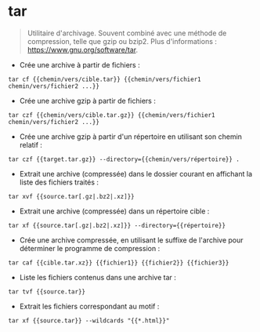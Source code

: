 # tar

> Utilitaire d'archivage.
> Souvent combiné avec une méthode de compression, telle que gzip ou bzip2.
> Plus d'informations : <https://www.gnu.org/software/tar>.

- Crée une archive à partir de fichiers :

`tar cf {{chemin/vers/cible.tar}} {{chemin/vers/fichier1 chemin/vers/fichier2 ...}}`

- Crée une archive gzip à partir de fichiers :

`tar czf {{chemin/vers/cible.tar.gz}} {{chemin/vers/fichier1 chemin/vers/fichier2 ...}}`

- Crée une archive gzip à partir d'un répertoire en utilisant son chemin relatif :

`tar czf {{target.tar.gz}} --directory={{chemin/vers/répertoire}} .`

- Extrait une archive (compressée) dans le dossier courant en affichant la liste des fichiers traités :

`tar xvf {{source.tar[.gz|.bz2|.xz]}}`

- Extrait une archive (compressée) dans un répertoire cible :

`tar xf {{source.tar[.gz|.bz2|.xz]}} --directory={{répertoire}}`

- Crée une archive compressée, en utilisant le suffixe de l'archive pour déterminer le programme de compression :

`tar caf {{cible.tar.xz}} {{fichier1}} {{fichier2}} {{fichier3}}`

- Liste les fichiers contenus dans une archive tar :

`tar tvf {{source.tar}}`

- Extrait les fichiers correspondant au motif :

`tar xf {{source.tar}} --wildcards "{{*.html}}"`
